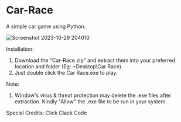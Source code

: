 # Car-Race
A simple car game using Python. 

![Screenshot 2023-10-29 204010](https://github.com/Ramesh-DarkAngel/Car-Race/assets/79072516/4d4918fe-6cd8-4a1c-b640-8c7c36c6077b)


Installation:

1. Download the "Car-Race.zip" and extract them into your preferred location and folder (Eg: ~Desktop\Car Race).
2. Just double click the Car Race.exe to play.

Note: 
1. Window's virus & threat protection may delete the .exe files after extraction. Kindly "Allow" the .exe file to be run in your system.


Special Credits: Click Clack Code
